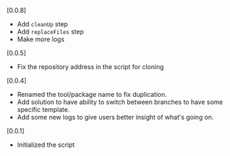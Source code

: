 [0.0.8]

- Add `cleanUp` step
- Add `replaceFiles` step
- Make more logs


[0.0.5]

- Fix the repository address in the script for cloning


[0.0.4]

- Renamed the tool/package name to fix duplication.
- Add solution to have ability to switch between branches to have some specific template.
- Add some new logs to give users better insight of what's going on.


[0.0.1]

- Initialized the script